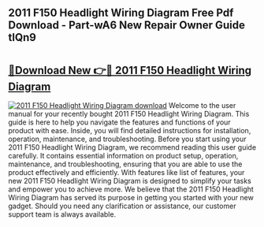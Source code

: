 ## 2011 F150 Headlight Wiring Diagram Free Pdf Download - Part-wA6 New Repair Owner Guide tlQn9

# <h2><a href="http://dfkwfhz.blite.top/?on=2011+F150+Headlight+Wiring+Diagram">🔗Download New 👉🔴 2011 F150 Headlight Wiring Diagram</a></h2>

[![2011 F150 Headlight Wiring Diagram download](https://i.imgur.com/lujVjoI.png)](http://dfkwfhz.blite.top/?on=2011+F150+Headlight+Wiring+Diagram)
Welcome to the user manual for your recently bought 2011 F150 Headlight Wiring Diagram. This guide is here to help you navigate the features and functions of your product with ease. Inside, you will find detailed instructions for installation, operation, maintenance, and troubleshooting. Before you start using your 2011 F150 Headlight Wiring Diagram, we recommend reading this user guide carefully. It contains essential information on product setup, operation, maintenance, and troubleshooting, ensuring that you are able to use the product effectively and efficiently. With features like list of features, your new 2011 F150 Headlight Wiring Diagram is designed to simplify your tasks and empower you to achieve more. We believe that the 2011 F150 Headlight Wiring Diagram has served its purpose in getting you started with your new gadget. Should you need any clarification or assistance, our customer support team is always available.
